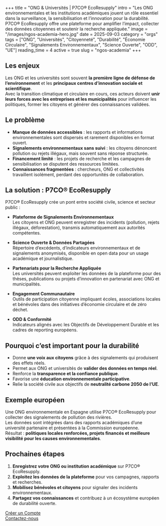 +++
title = "ONG & Universités | P7CO® EcoResupply"
intro = "Les ONG environnementales et les institutions académiques jouent un rôle essentiel dans la surveillance, la sensibilisation et l’innovation pour la durabilité. P7CO® EcoResupply offre une plateforme pour amplifier l’impact, collecter des données citoyennes et soutenir la recherche appliquée."
image = "/images/ngos-academia-hero.jpg"
date = 2025-09-03
category = "orgs"
tags = ["ONG", "Universités", "Citoyenneté", "Durabilité", "Économie Circulaire", "Signalements Environnementaux", "Science Ouverte", "ODD", "UE"]
reading_time = 4
active = true
slug = "ngos-academia"
+++

## Les enjeux
Les ONG et les universités sont souvent **la première ligne de défense de l’environnement** et les **principaux centres d’innovation sociale et scientifique**.  
Avec la transition climatique et circulaire en cours, ces acteurs doivent **unir leurs forces avec les entreprises et les municipalités** pour influencer les politiques, former les citoyens et générer des connaissances validées.

## Le problème
- **Manque de données accessibles** : les rapports et informations environnementales sont dispersés et rarement disponibles en format ouvert.  
- **Signalements environnementaux sans suivi** : les citoyens dénoncent pollution ou rejets illégaux, mais souvent sans réponse structurée.  
- **Financement limité** : les projets de recherche et les campagnes de sensibilisation se disputent des ressources limitées.  
- **Connaissances fragmentées** : chercheurs, ONG et collectivités travaillent isolément, perdant des opportunités de collaboration.  

## La solution : P7CO® EcoResupply
P7CO® EcoResupply crée un pont entre société civile, science et secteur public :

- **Plateforme de Signalements Environnementaux**  
  Les citoyens et ONG peuvent enregistrer des incidents (pollution, rejets illégaux, déforestation), transmis automatiquement aux autorités compétentes.  

- **Science Ouverte & Données Partagées**  
  Répertoire d’excédents, d’indicateurs environnementaux et de signalements anonymisés, disponible en open data pour un usage académique et journalistique.  

- **Partenariats pour la Recherche Appliquée**  
  Les universités peuvent exploiter les données de la plateforme pour des thèses, publications ou projets d’innovation en partenariat avec ONG et municipalités.  

- **Engagement Communautaire**  
  Outils de participation citoyenne impliquant écoles, associations locales et bénévoles dans des initiatives d’économie circulaire et de zéro déchet.  

- **ODD & Conformité**  
  Indicateurs alignés avec les Objectifs de Développement Durable et les cadres de reporting européens.  

## Pourquoi c’est important pour la durabilité
- Donne **une voix aux citoyens** grâce à des signalements qui produisent des effets réels.  
- Permet aux ONG et universités de **valider des données en temps réel**.  
- Renforce la **transparence et la confiance publique**.  
- Favorise une **éducation environnementale participative**.  
- Relie la société civile aux objectifs de **neutralité carbone 2050 de l’UE**.  

## Exemple européen
Une ONG environnementale en Espagne utilise P7CO® EcoResupply pour collecter des signalements de pollution des rivières.  
Les données sont intégrées dans des rapports académiques d’une université partenaire et présentées à la Commission européenne.  
Résultat : **politiques locales renforcées, projets financés et meilleure visibilité pour les causes environnementales**.  

## Prochaines étapes
1. **Enregistrez votre ONG ou institution académique** sur P7CO® EcoResupply.  
2. **Exploitez les données de la plateforme** pour vos campagnes, rapports et recherches.  
3. **Mobilisez bénévoles et citoyens** pour signaler des incidents environnementaux.  
4. **Partagez vos connaissances** et contribuez à un écosystème européen de durabilité ouverte.  

[Créer un Compte](/fr/Account/Register)  
[Contactez-nous](/fr/Home/Contact)  
